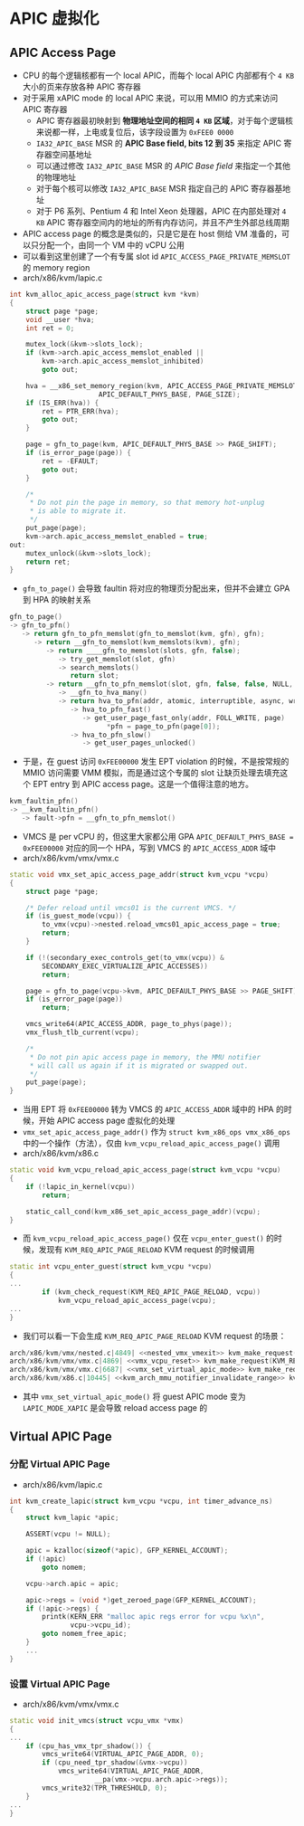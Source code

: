 # APIC 虚拟化

## APIC Access Page
* CPU 的每个逻辑核都有一个 local APIC，而每个 local APIC 内部都有个 `4 KB` 大小的页来存放各种 APIC 寄存器
* 对于采用 xAPIC mode 的 local APIC 来说，可以用 MMIO 的方式来访问 APIC 寄存器
  * APIC 寄存器最初映射到 **物理地址空间的相同 `4 KB` 区域**，对于每个逻辑核来说都一样，上电或复位后，该字段设置为 `0xFEE0 0000`
  * `IA32_APIC_BASE` MSR 的 **APIC Base field, bits 12 到 35** 来指定 APIC 寄存器空间基地址
  * 可以通过修改 `IA32_APIC_BASE` MSR 的 *APIC Base field* 来指定一个其他的物理地址
  * 对于每个核可以修改 `IA32_APIC_BASE` MSR 指定自己的 APIC 寄存器基地址
  * 对于 P6 系列、Pentium 4 和 Intel Xeon 处理器，APIC 在内部处理对 `4 KB` APIC 寄存器空间内的地址的所有内存访问，并且不产生外部总线周期
* APIC access page 的概念是类似的，只是它是在 host 侧给 VM 准备的，可以只分配一个，由同一个 VM 中的 vCPU 公用
* 可以看到这里创建了一个有专属 slot id `APIC_ACCESS_PAGE_PRIVATE_MEMSLOT` 的 memory region
* arch/x86/kvm/lapic.c
```cpp
int kvm_alloc_apic_access_page(struct kvm *kvm)
{
    struct page *page;
    void __user *hva;
    int ret = 0;

    mutex_lock(&kvm->slots_lock);
    if (kvm->arch.apic_access_memslot_enabled ||
        kvm->arch.apic_access_memslot_inhibited)
        goto out;

    hva = __x86_set_memory_region(kvm, APIC_ACCESS_PAGE_PRIVATE_MEMSLOT,
                      APIC_DEFAULT_PHYS_BASE, PAGE_SIZE);
    if (IS_ERR(hva)) {
        ret = PTR_ERR(hva);
        goto out;
    }

    page = gfn_to_page(kvm, APIC_DEFAULT_PHYS_BASE >> PAGE_SHIFT);
    if (is_error_page(page)) {
        ret = -EFAULT;
        goto out;
    }

    /*
     * Do not pin the page in memory, so that memory hot-unplug
     * is able to migrate it.
     */
    put_page(page);
    kvm->arch.apic_access_memslot_enabled = true;
out:
    mutex_unlock(&kvm->slots_lock);
    return ret;
}
```
* `gfn_to_page()` 会导致 faultin 将对应的物理页分配出来，但并不会建立 GPA 到 HPA 的映射关系
```c
gfn_to_page()
-> gfn_to_pfn()
   -> return gfn_to_pfn_memslot(gfn_to_memslot(kvm, gfn), gfn);
      -> return __gfn_to_memslot(kvm_memslots(kvm), gfn);
         -> return ____gfn_to_memslot(slots, gfn, false);
            -> try_get_memslot(slot, gfn)
            -> search_memslots()
               return slot;
         -> return __gfn_to_pfn_memslot(slot, gfn, false, false, NULL, true, NULL, NULL);
            -> __gfn_to_hva_many()
            -> return hva_to_pfn(addr, atomic, interruptible, async, write_fault, writable);
               -> hva_to_pfn_fast()
                  -> get_user_page_fast_only(addr, FOLL_WRITE, page)
                        *pfn = page_to_pfn(page[0]);
               -> hva_to_pfn_slow()
                  -> get_user_pages_unlocked()
```
* 于是，在 guest 访问 `0xFEE00000` 发生 EPT violation 的时候，不是按常规的 MMIO 访问需要 VMM 模拟，而是通过这个专属的 slot 让缺页处理去填充这个 EPT entry 到 APIC access page。这是一个值得注意的地方。
```c
kvm_faultin_pfn()
-> __kvm_faultin_pfn()
   -> fault->pfn = __gfn_to_pfn_memslot()
```
* VMCS 是 per vCPU 的，但这里大家都公用 GPA `APIC_DEFAULT_PHYS_BASE = 0xFEE00000` 对应的同一个 HPA，写到 VMCS 的 `APIC_ACCESS_ADDR` 域中
* arch/x86/kvm/vmx/vmx.c
```cpp
static void vmx_set_apic_access_page_addr(struct kvm_vcpu *vcpu)
{
    struct page *page;

    /* Defer reload until vmcs01 is the current VMCS. */
    if (is_guest_mode(vcpu)) {
        to_vmx(vcpu)->nested.reload_vmcs01_apic_access_page = true;
        return;
    }

    if (!(secondary_exec_controls_get(to_vmx(vcpu)) &
        SECONDARY_EXEC_VIRTUALIZE_APIC_ACCESSES))
        return;

    page = gfn_to_page(vcpu->kvm, APIC_DEFAULT_PHYS_BASE >> PAGE_SHIFT);
    if (is_error_page(page))
        return;

    vmcs_write64(APIC_ACCESS_ADDR, page_to_phys(page));
    vmx_flush_tlb_current(vcpu);

    /*
     * Do not pin apic access page in memory, the MMU notifier
     * will call us again if it is migrated or swapped out.
     */
    put_page(page);
}
```
* 当用 EPT 将 `0xFEE00000` 转为 VMCS 的 `APIC_ACCESS_ADDR` 域中的 HPA 的时候，开始 APIC access page 虚拟化的处理
* `vmx_set_apic_access_page_addr()` 作为 `struct kvm_x86_ops vmx_x86_ops` 中的一个操作（方法），仅由 `kvm_vcpu_reload_apic_access_page()` 调用
* arch/x86/kvm/x86.c
```cpp
static void kvm_vcpu_reload_apic_access_page(struct kvm_vcpu *vcpu)
{
    if (!lapic_in_kernel(vcpu))
        return;

    static_call_cond(kvm_x86_set_apic_access_page_addr)(vcpu);
}
```
* 而 `kvm_vcpu_reload_apic_access_page()` 仅在 `vcpu_enter_guest()` 的时候，发现有 `KVM_REQ_APIC_PAGE_RELOAD` KVM request 的时候调用
```cpp
static int vcpu_enter_guest(struct kvm_vcpu *vcpu)
{
...
        if (kvm_check_request(KVM_REQ_APIC_PAGE_RELOAD, vcpu))
            kvm_vcpu_reload_apic_access_page(vcpu);
...
}
```
* 我们可以看一下会生成 `KVM_REQ_APIC_PAGE_RELOAD` KVM request 的场景：
```cpp
arch/x86/kvm/vmx/nested.c|4849| <<nested_vmx_vmexit>> kvm_make_request(KVM_REQ_APIC_PAGE_RELOAD, vcpu);
arch/x86/kvm/vmx/vmx.c|4869| <<vmx_vcpu_reset>> kvm_make_request(KVM_REQ_APIC_PAGE_RELOAD, vcpu);
arch/x86/kvm/vmx/vmx.c|6687| <<vmx_set_virtual_apic_mode>> kvm_make_request(KVM_REQ_APIC_PAGE_RELOAD, vcpu);
arch/x86/kvm/x86.c|10445| <<kvm_arch_mmu_notifier_invalidate_range>> kvm_make_all_cpus_request(kvm, KVM_REQ_APIC_PAGE_RELOAD);
```
* 其中 `vmx_set_virtual_apic_mode()` 将 guest APIC mode 变为 `LAPIC_MODE_XAPIC` 是会导致 reload access page 的

## Virtual APIC Page
### 分配 Virtual APIC Page
* arch/x86/kvm/lapic.c
```cpp
int kvm_create_lapic(struct kvm_vcpu *vcpu, int timer_advance_ns)
{
    struct kvm_lapic *apic;

    ASSERT(vcpu != NULL);

    apic = kzalloc(sizeof(*apic), GFP_KERNEL_ACCOUNT);
    if (!apic)
        goto nomem;

    vcpu->arch.apic = apic;

    apic->regs = (void *)get_zeroed_page(GFP_KERNEL_ACCOUNT);
    if (!apic->regs) {
        printk(KERN_ERR "malloc apic regs error for vcpu %x\n",
               vcpu->vcpu_id);
        goto nomem_free_apic;
    }
    ...
}
```
### 设置 Virtual APIC Page
* arch/x86/kvm/vmx/vmx.c
```cpp
static void init_vmcs(struct vcpu_vmx *vmx)
{
...
    if (cpu_has_vmx_tpr_shadow()) {
        vmcs_write64(VIRTUAL_APIC_PAGE_ADDR, 0);
        if (cpu_need_tpr_shadow(&vmx->vcpu))
            vmcs_write64(VIRTUAL_APIC_PAGE_ADDR,
                     __pa(vmx->vcpu.arch.apic->regs));
        vmcs_write32(TPR_THRESHOLD, 0);
    }
...
}
```
